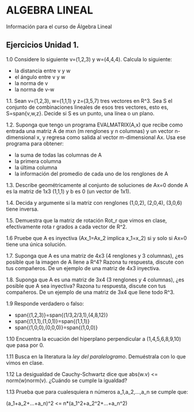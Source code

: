 # ALGEBRA LINEAL
Información para el curso de Álgebra Lineal

## Ejercicios Unidad 1.

1.0 Considere lo siguiente v=(1,2,3) y w=(4,4,4). Calcula lo siguiente:
 * la distancia entre v y w
 * el ángulo entre v y w
 * la norma de v
 * la norma de v-w
    
1.1. Sean v=(1,2,3), w=(1,1,1) y z=(3,5,7) tres vectores en R^3. Sea S el conjunto de combinaciones lineales de esos tres vectores, esto es, S=span{v,w,z}. Decide si S es un punto, una línea o un plano.

1.2. Suponga que tengo un programa EVALMATRIX(A,x) que recibe como entrada una matriz A de mxn (m renglones y n columnas) y un vector n-dimensional x, y regresa como salida al vector m-dimensional Ax. Usa ese programa para obtener:
  * la suma de todas las columnas de A
  * la primera columna
  * la última columna
  * la información del promedio de cada uno de los renglones de A
  
1.3. Describe geométricamente al conjunto de soluciones de Ax=0 donde A es la matriz de 1x3 (1,1,1) y b es  0 (un vector de 1x1).

1.4. Decida y argumente si la matriz con renglones (1,0,2), (2,0,4), (3,0,6) tiene inversa.

1.5. Demuestra que la matriz de rotación Rot_r que vimos en clase, efectivamente rota r grados a cada vector de R^2.

1.6  Pruebe que A es inyectiva (Ax_1=Ax_2 implica x_1=x_2) si y solo si Ax=0 tiene una única solución.

1.7. Suponga que A es una matriz de 4x3 (4 renglones y 3 columnas), ¿es posible que la imagen de A llene a R^4? Razona tu respuesta, discute con tus compañeros. De un ejemplo de una matriz de 4x3 inyectiva.

1.8. Suponga que A es una matriz de 3x4 (3 renglones y 4 columnas), ¿es posible que A sea inyectiva? Razona tu respuesta, discute con tus compañeros. De un ejemplo de una matriz de 3x4 que llene todo R^3.

1.9 Responde verdadero o falso:
   * span{(1,2,3)}=span{(1/3,2/3,1),(4,8,12)}
   * span{(1,1,1),(1,0,1)}=span{(1,1,1)}
   * span{(1,0,0),(0,0,0)}=span{(1,0,0)}
   
1.10  Encuentra la ecuación del hiperplano perpendicular a (1,4,5,6,8,9,10) que pasa por 0.

1.11 Busca en la literatura la *ley del paralelogramo*. Demuéstrala con lo que vimos en clase.

1.12 La desigualdad de Cauchy-Schwartz dice que abs(w.v) <= norm(w)norm(v). ¿Cuándo se cumple la igualdad?

1.13 Prueba que para cualesquiera n números a_1,a_2,...,a_n se cumple que:
    
   (a_1+a_2+...+a_n)^2 <= n*(a_1^2+a_2^2+...+a_n^2)


